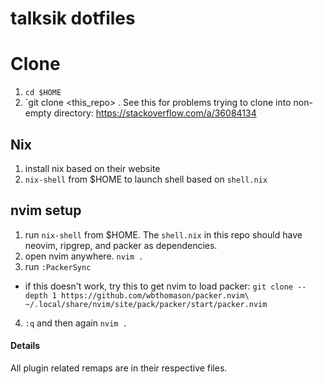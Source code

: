 
# talksik dotfiles
# Clone
1. `cd $HOME`
2. `git clone <this_repo> .
See this for problems trying to clone into non-empty directory: https://stackoverflow.com/a/36084134

## Nix
1. install nix based on their website
2. `nix-shell` from $HOME to launch shell based on `shell.nix`


## nvim setup
1. run `nix-shell` from $HOME. The `shell.nix` in this repo should have neovim, ripgrep, and packer as dependencies.
2. open nvim anywhere. `nvim .`
3. run `:PackerSync`
 - if this doesn't work, try this to get nvim to load packer: `git clone --depth 1 https://github.com/wbthomason/packer.nvim\
 ~/.local/share/nvim/site/pack/packer/start/packer.nvim`
4. `:q` and then again `nvim .`

#### Details
All plugin related remaps are in their respective files.
